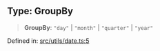 
## Type: GroupBy

> **GroupBy**: `"day"` \| `"month"` \| `"quarter"` \| `"year"`

Defined in: [src/utils/date.ts:5](https://github.com/centrifuge/sdk/blob/1c2f46108a7402bd0630d862d5e722fba9bd83db/src/utils/date.ts#L5)
